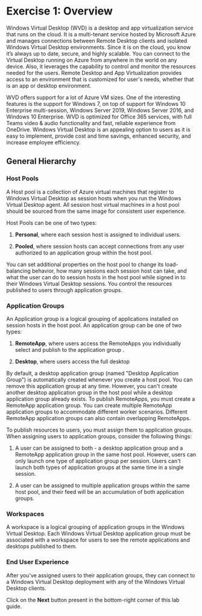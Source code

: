 # **Exercise 1: Overview** 
   
Windows Virtual Desktop (WVD) is a desktop and app virtualization service that runs on the cloud. It is a multi-tenant service hosted by Microsoft Azure and manages connections between Remote Desktop clients and isolated Windows Virtual Desktop environments. Since it is on the cloud, you know it’s always up to date, secure, and highly scalable. You can connect to the Virtual Desktop running on Azure from anywhere in the world on any device. Also, it leverages the capability to control and monitor the resources needed for the users. Remote Desktop and App Virtualization provides access to an environment that is customized for user's needs, whether that is an app or desktop environment.


WVD offers support for a lot of Azure VM sizes. One of the interesting features is the support for Windows 7, on top of support for Windows 10 Enterprise multi-session, Windows Server 2019, Windows Server 2016, and Windows 10 Enterprise. WVD is optimized for Office 365 services, with full Teams video & audio functionality and fast, reliable experience from OneDrive. Windows Virtual Desktop is an appealing option to users as it is easy to implement, provide cost and time savings, enhanced security, and increase employee efficiency.

## **General Hierarchy**

### **Host Pools**

A Host pool is a collection of Azure virtual machines that register to Windows Virtual Desktop as session hosts when you run the Windows Virtual Desktop agent. All session host virtual machines in a host pool should be sourced from the same image for consistent user experience. 

Host Pools can be one of two types: 

1. **Personal**, where each session host is assigned to individual users. 

2. **Pooled**, where session hosts can accept connections from any user authorized to an application group within the host pool. 

You can set additional properties on the host pool to change its load-balancing behavior, how many sessions each session host can take, and what the user can do to session hosts in the host pool while signed in to their Windows Virtual Desktop sessions. You control the resources published to users through application groups. 

### **Application Groups**

 

An Application group is a logical grouping of applications installed on session hosts in the host pool. An application group can be one of two types: 

 

1. **RemoteApp**, where users access the RemoteApps you individually select and publish to the application group .

2. **Desktop**, where users access the full desktop 

By default, a desktop application group (named "Desktop Application Group") is automatically created whenever you create a host pool. You can remove this application group at any time. However, you can't create another desktop application group in the host pool while a desktop application group already exists. To publish RemoteApps, you must create a RemoteApp application group. You can create multiple RemoteApp application groups to accommodate different worker scenarios. Different RemoteApp application groups can also contain overlapping RemoteApps. 

 

To publish resources to users, you must assign them to application groups. When assigning users to application groups, consider the following things: 

 

1. A user can be assigned to both - a desktop application group and a RemoteApp application group in the same host pool. However, users can only launch one type of application group per session. Users can't launch both types of application groups at the same time in a single session. 

2. A user can be assigned to multiple application groups within the same host pool, and their feed will be an accumulation of both application groups. 

### **Workspaces** 

A workspace is a logical grouping of application groups in the Windows Virtual Desktop. Each Windows Virtual Desktop application group must be associated with a workspace for users to see the remote applications and desktops published to them. 

### **End User Experience**

After you've assigned users to their application groups, they can connect to a Windows Virtual Desktop deployment with any of the Windows Virtual Desktop clients. 

Click on the **Next** button present in the bottom-right corner of this lab guide.  
